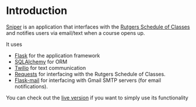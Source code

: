 # Introduction

[Sniper](http://sniper.vverma.net) is an application that interfaces with the [Rutgers Schedule of Classes](http://sis.rutgers.edu/soc/) and notifies users via email/text when a course opens up.

It uses 
* [Flask](http://flask.pocoo.org) for the application framework
* [SQLAlchemy](http://www.sqlalchemy.org/) for ORM
* [Twilio](http:://twilio.com) for text communication
* [Requests](http://docs.python-requests.org/en/latest/index.html) for interfacing with the Rutgers Schedule of Classes.
* [Flask-mail](http://packages.python.org/flask-mail/) for interfacing with Gmail SMTP servers (for email notifications).

You can check out the [live version](http://sniper.vverma.net) if you want to simply use its functionality
